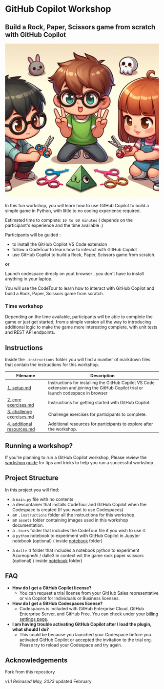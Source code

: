 # GitHub Copilot Workshop

## Build a Rock, Paper, Scissors game from scratch with GitHub Copilot

![Rock Paper Scissors image](./assets/game.jpeg)

In this fun workshop, you will learn how to use GitHub Copilot to build a simple game in Python, with little to no coding experience required.

Estimated time to complete: `10 to 60 minutes` ( depends on the participant's experience and the time available :)

Participants will be guided :
- to install the GitHub Copilot VS Code extension
- follow a CodeTour to learn how to interact with GitHub Copilot
- use GitHub Copilot to build a Rock, Paper, Scissors game from scratch. 

__or__ 

Launch codespace direcly on yout browser , you don't have to install anything in your laptop.


You will use the CodeTour to learn how to interact with GitHub Copilot and build a Rock, Paper, Scissors game from scratch.

### Time workshop
Depending on the time available, participants will be able to complete the game or just get started, 
from a simple version all the way to introducing additional logic to make the game more interesting complete, with unit tests and REST API endpoints.



## Instructions 

Inside the `.instructions` folder you will find a number of markdown files that contain the instructions for this workshop.

Filename | Description
--- | ---
[1. setup.md](</.instructions/1. setup.md>) | Instructions for installing the GitHub Copilot VS Code extension and joining the GitHub Copilot trial or launch codespace in browser
[2. core exercises.md](</.instructions/2. core exercises.md>) | Instructions for getting started with GitHub Copilot.
[3. challenge exercises.md](</.instructions/3. challenge exercises.md>) | Challenge exercises for participants to complete.
[4. additional resources.md](</.instructions/4. additional resources.md>) | Additional resources for participants to explore after the workshop.


## Running a workshop?

If you're planning to run a GitHub Copilot workshop, 
Please review the [workshop guide](</.instructions/workshop organisers.md>) for tips and tricks to help you run a successful workshop. 


## Project Structure

In this project you will find: 

* a `main.py` file with no contents
* a devcontainer that installs CodeTour and GitHub Copilot when the Codespace is created (If you want to use Codespaces)
* an `.instructions` folder all the instructions for this workshop.
* an `assets` folder containing images used in this workshop documentation.
* a `.tours` folder that includes the CodeTour file if you wish to use it.
* a `python` notebook to experiment with GitHub Copilot in Jupyter notebook (optional) ( inside [notebook](dalle-3/rockdalle3.ipynb) folder)
- a `dalle-3` folder that includes a notebook python to experiment AzureopneAi / dalle3 in context wit the game rock paper scissors (optional) ( inside [notebook](dalle-3/rockdalle3.ipynb) folder)

## FAQ 

- **How do I get a GitHub Copilot license?**
  - You can request a trial license from your GitHub Sales representative or via Copilot for Individuals or Business licenses.
- **How do I get a GitHub Codespaces license?**
    - Codespaces is included with GitHub Enterprise Cloud, GitHub Enterprise Server, and GitHub Free. You can check under your [billing settings page](https://github.com/settings/billing).
- **I am having trouble activating GitHub Copilot after I load the plugin, what should I do?**
    - This could be because you launched your Codespace before you activated GitHub Copilot or accepted the invitation to the trial org. Please try to reload your Codespace and try again.

## Acknowledgements

Fork from this repository 

_v1.1 Released May, 2023_ updated February
